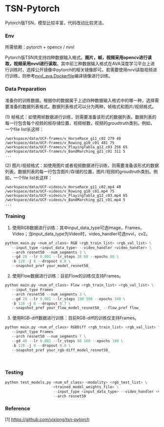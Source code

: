 # TSN-Pytorch

Pytorch版TSN，模型比较丰富，代码改动比较灵活。

### Env

所需依赖：pytorch + opencv / nvvl

Pytorch版TSN共支持四种数据输入格式。**图片，帧，视频采用opencv进行读取，视频采用nvvl进行读取**。其中前三种数据输入格式在AVA深度学习平台上进行训练时，选择公开镜像中pytorch的相关镜像即可。若需要使用nvvl读取视频进行训练，则参考[nvvl_ava.Dockerfile](nvvl_ava.Dockerfile)编译镜像进行训练。 

### Data Preparation

准备你的训练数据。根据你的数据属于上述四种数据输入格式中的哪一种，选择需要准备的数据列表格式。数据列表格式可以分为两种，帧格式和图片/视频格式。

(1) 帧格式：如使用帧数据进行训练，则需要准备该形式的数据列表。数据列表的每一行包含每个视频的帧存储位置，视频帧数，视频的groudtruth类别。例如，一个file list长这样：

```
/workspace/data/UCF-frames/v_HorseRace_g11_c02 279 40
/workspace/data/UCF-frames/v_Rowing_g10_c01 481 75
/workspace/data/UCF-frames/v_PlayingTabla_g12_c03 256 65
/workspace/data/UCF-frames/v_BandMarching_g21_c01 311 5
...
```

(2) 图片/视频格式：如使用图片或者视频数据进行训练，则需要准备该形式的数据列表。数据列表的每一行包含图片/存储的位置，图片/视频的groudtruth类别。例如，一个file list长这样：

```
/workspace/data/UCF-videos/v_HorseRace_g11_c02.mp4 40
/workspace/data/UCF-videos/v_Rowing_g10_c01.mp4 75
/workspace/data/UCF-videos/v_PlayingTabla_g12_c03.mp4 65
/workspace/data/UCF-videos/v_BandMarching_g21_c01.mp4 5
...
```

### Training

1. 使用RGB数据进行训练：其中input_data_type可选Image，Frames，Video；当input_data_type为Video时，video_handler可选nvvl，cv2。

```python
python main.py <num_of_class> RGB <rgb_train_list> <rgb_val_list> \
   --input_type <input_data_type> --video_handler <video_handler> \
   --arch resnet50 --num_segments 3 \
   --gd 20 --lr 0.001 --lr_steps 30 60 --epochs 80 \
   -b 128 -j 8 --dropout 0.8 \
   --snapshot_pref your_model_resnet50_ 
```

2. 使用Flow数据进行训练：目前Flow的训练仅支持Frames。

```python
python main.py <num_of_class> Flow <rgb_train_list> <rgb_val_list> \
   --input_type Frames
   --arch resnet50 --num_segments 3 \
   --gd 20 --lr 0.001 --lr_steps 190 300 --epochs 340 \
   -b 128 -j 8 --dropout 0.7 \
   --snapshot_pref your_flow_model_resnet50_ --flow_pref flow_  
```

3. 使用RGB-diff数据进行训练：目前RGB-diff的训练仅支持Frames。

```python
python main.py <num_of_class> RGBDiff <rgb_train_list> <rgb_val_list> \
   --input_type Frames
   --arch resnet50 --num_segments 7 \
   --gd 40 --lr 0.001 --lr_steps 80 160 --epochs 180 \
   -b 128 -j 8 --dropout 0.8 \
   --snapshot_pref your_rgb-diff_model_resnet50_ 
```

​

### Testing

```python
python test_models.py <num_of_class> <modality> <rgb_test_list> \
                      <trained_model_weights_file> \
    				  --input_type <input_data_type> --video_handler <video_handler> \
                      --arch resnet50
```


### Reference

[1] https://github.com/yjxiong/tsn-pytorch

